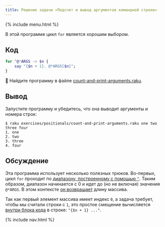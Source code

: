 ```yaml
---
title: Решение задачи «Подсчет и вывод аргументов командной строки»
---
```


{% include menu.html %}

В этой программе цикл `for` является хорошим выбором.

## Код

```raku
for ^@*ARGS -> $n {
    say "{$n + 1}. @*ARGS[$n]";
}
```

🦋 Найдите программу в файле [count-and-print-arguments.raku](https://github.com/ash/raku-course/blob/master/exercises/positionals/count-and-print-arguments.raku).

## Вывод

Запустите программу и убедитесь, что она выводит аргументы и номера строк:

```console
$ raku exercises/positionals/count-and-print-arguments.raku one two three four
1. one
2. two
3. three
4. four
```

## Обсуждение

Эта программа использует несколько полезных трюков. Во-первых, цикл `for` проходит по [диапазону, построенному с помощью `^`](/ru/essentials/ranges/excluding-endpoints). Таким образом, диапазон начинается с 0 и идет до (но не включая) значения `@*ARGS`. В этом контексте [он возвращает](/ru/essentials/positionals/arrays#size) длину массива.

Так как первый элемент массива имеет индекс `0`, а задача требует, чтобы мы считали строки с `1`, это простое смещение вычисляется [внутри блока кода](/ru/essentials/strings/code-interpolation) в строке: `"{$n + 1} ..."`.

{% include nav.html %}